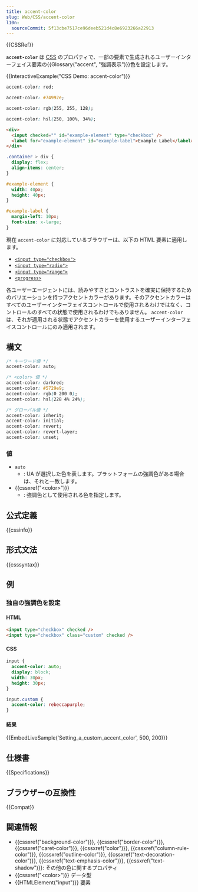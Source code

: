```yaml
---
title: accent-color
slug: Web/CSS/accent-color
l10n:
  sourceCommit: 5f13cbe7517ce96deeb521d4c8e6923266a22913
---
```


{{CSSRef}}

**`accent-color`** は [CSS](/ja/docs/Web/CSS) のプロパティで、一部の要素で生成されるユーザーインターフェイス要素の{{Glossary("accent", "強調表示")}}色を設定します。

{{InteractiveExample("CSS Demo: accent-color")}}

```css interactive-example-choice
accent-color: red;
```

```css interactive-example-choice
accent-color: #74992e;
```

```css interactive-example-choice
accent-color: rgb(255, 255, 128);
```

```css interactive-example-choice
accent-color: hsl(250, 100%, 34%);
```

```html interactive-example
<div>
  <input checked="" id="example-element" type="checkbox" />
  <label for="example-element" id="example-label">Example Label</label>
</div>
```

```css interactive-example
.container > div {
  display: flex;
  align-items: center;
}

#example-element {
  width: 40px;
  height: 40px;
}

#example-label {
  margin-left: 10px;
  font-size: x-large;
}
```

現在 `accent-color` に対応しているブラウザーは、以下の HTML 要素に適用します。

- [`<input type="checkbox">`](/ja/docs/Web/HTML/Element/input/checkbox)
- [`<input type="radio">`](/ja/docs/Web/HTML/Element/input/radio)
- [`<input type="range">`](/ja/docs/Web/HTML/Element/input/range)
- [`<progress>`](/ja/docs/Web/HTML/Element/progress)

各ユーザーエージェントには、読みやすさとコントラストを確実に保持するためのバリエーションを持つアクセントカラーがあります。そのアクセントカラーはすべてのユーザーインターフェイスコントロールで使用されるわけではなく、コントロールのすべての状態で使用されるわけでもありません。 `accent-color` は、それが適用される状態でアクセントカラーを使用するユーザーインターフェイスコントロールにのみ適用されます。

## 構文

```css
/* キーワード値 */
accent-color: auto;

/* <color> 値 */
accent-color: darkred;
accent-color: #5729e9;
accent-color: rgb(0 200 0);
accent-color: hsl(228 4% 24%);

/* グローバル値 */
accent-color: inherit;
accent-color: initial;
accent-color: revert;
accent-color: revert-layer;
accent-color: unset;
```

### 値

- `auto`
  - : UA が選択した色を表します。プラットフォームの強調色がある場合は、それと一致します。
- {{cssxref("&lt;color&gt;")}}
  - : 強調色として使用される色を指定します。

## 公式定義

{{cssinfo}}

## 形式文法

{{csssyntax}}

## 例

### 独自の強調色を設定

#### HTML

```html live-sample___setting_a_custom_accent_color
<input type="checkbox" checked />
<input type="checkbox" class="custom" checked />
```

#### CSS

```css live-sample___setting_a_custom_accent_color
input {
  accent-color: auto;
  display: block;
  width: 30px;
  height: 30px;
}

input.custom {
  accent-color: rebeccapurple;
}
```

#### 結果

{{EmbedLiveSample('Setting_a_custom_accent_color', 500, 200)}}

## 仕様書

{{Specifications}}

## ブラウザーの互換性

{{Compat}}

## 関連情報

- {{cssxref("background-color")}}, {{cssxref("border-color")}}, {{cssxref("caret-color")}}, {{cssxref("color")}}, {{cssxref("column-rule-color")}}, {{cssxref("outline-color")}}, {{cssxref("text-decoration-color")}}, {{cssxref("text-emphasis-color")}}, {{cssxref("text-shadow")}}: その他の色に関するプロパティ
- {{cssxref("&lt;color&gt;")}} データ型
- {{HTMLElement("input")}} 要素
